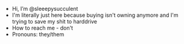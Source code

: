 - Hi, I’m @sleeepysucculent
- I'm literally just here because buying isn't owning anymore and I'm trying to save my shit to harddrive
- How to reach me - don't
- Pronouns: they/them

<!---
sleeepysucculent/sleeepysucculent is a ✨ special ✨ repository because its `README.md` (this file) appears on your GitHub profile.
You can click the Preview link to take a look at your changes.
--->

